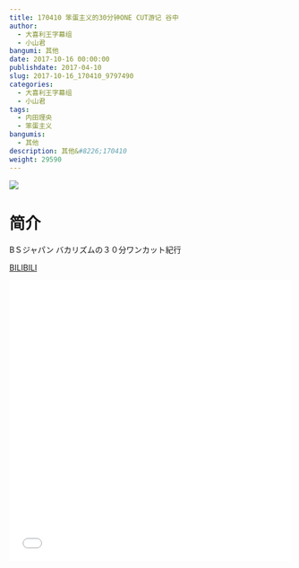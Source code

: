 ```yaml
---
title: 170410 笨蛋主义的30分钟ONE CUT游记 谷中
author: 
  - 大喜利王字幕组
  - 小山君
bangumi: 其他
date: 2017-10-16 00:00:00
publishdate: 2017-04-10
slug: 2017-10-16_170410_9797490
categories: 
  - 大喜利王字幕组
  - 小山君
tags: 
  - 内田理央
  - 笨蛋主义
bangumis: 
  - 其他
description: 其他&#8226;170410
weight: 29590
---
```


![](https://i.imgur.com/hlBXuZG.jpg)

# 简介  
BＳジャパン
バカリズムの３０分ワンカット紀行

  [BILIBILI](https://www.bilibili.com/video/av9797490/)


<div class="vcontainer">  <iframe class='video' src="//www.bilibili.com/html/html5player.html?cid=16197773&aid=9797490" width="100%" height="500" frameborder="0" allowfullscreen="allowfullscreen"></iframe></div>
